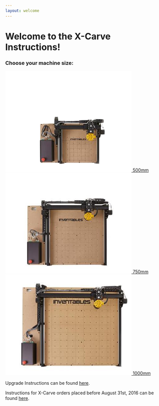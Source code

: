 ```yaml
---
layout: welcome
---
```

<div class="container container--welcome">
  <h1>Welcome to the X-Carve Instructions!</h1>
  <h3>Choose your machine size:</h3>
  <div class="row row--machinesize">
    <a class="col-md-4" href="/500mm/">
      <img src= "/assets/xc-500.png">
      <span>500mm</span>
    </a>
    <a class="col-md-4" href="/750mm/">
      <img src= "/assets/xc-750.png">
      <span>750mm</span>
    </a>
    <a class="col-md-4" href="/1000mm/">
      <img src= "/assets/xc-1000.png">
      <span>1000mm</span>
    </a>
  </div>
  <p class="link-2015">Upgrade Instructions can be found <a href="/upgrade/step1/">here</a>.</p>
  <p class="link-2015">Instructions for X-Carve orders placed before August 31st, 2016 can be found <a href="/xcarve2015/">here</a>.</p>
</div>
